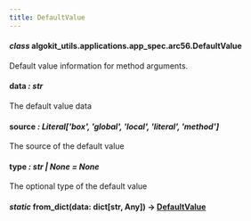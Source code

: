 ```yaml
---
title: DefaultValue
---
```


#### _class_ algokit_utils.applications.app_spec.arc56.DefaultValue

Default value information for method arguments.

#### data _: str_

The default value data

#### source _: Literal['box', 'global', 'local', 'literal', 'method']_

The source of the default value

#### type _: str | None_ _= None_

The optional type of the default value

#### _static_ from_dict(data: dict[str, Any]) → [DefaultValue](#algokit_utils.applications.app_spec.arc56.DefaultValue)
